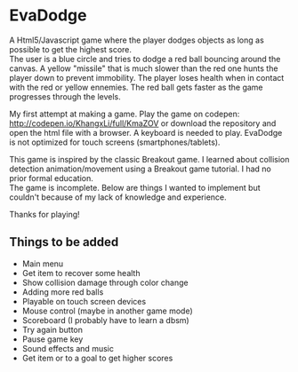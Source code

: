 # EvaDodge
A Html5/Javascript game where the player dodges objects as long as possible to get the highest score.  
The user is a blue circle and tries to dodge a red ball bouncing around the canvas. A yellow "missile" that is much slower than the red one hunts the player down to prevent immobility. The player loses health when in contact with the red or yellow ennemies. The red ball gets faster as the game progresses through the levels.  

My first attempt at making a game. Play the game on codepen: http://codepen.io/KhangxLi/full/KmaZOV or 
download the repository and open the html file with a browser. A keyboard is needed to play. EvaDodge is not optimized for touch screens (smartphones/tablets).  

This game is inspired by the classic Breakout game. I learned about collision detection animation/movement using a Breakout game tutorial. I had no prior formal education.  
The game is incomplete. Below are things I wanted to implement but couldn't because of my lack of knowledge and experience.

Thanks for playing!

## Things to be added
+ Main menu
+ Get item to recover some health
+ Show collision damage through color change
+ Adding more red balls
+ Playable on touch screen devices
+ Mouse control (maybe in another game mode)
+ Scoreboard (I probably have to learn a dbsm)
+ Try again button
+ Pause game key
+ Sound effects and music
+ Get item or to a goal to get higher scores


